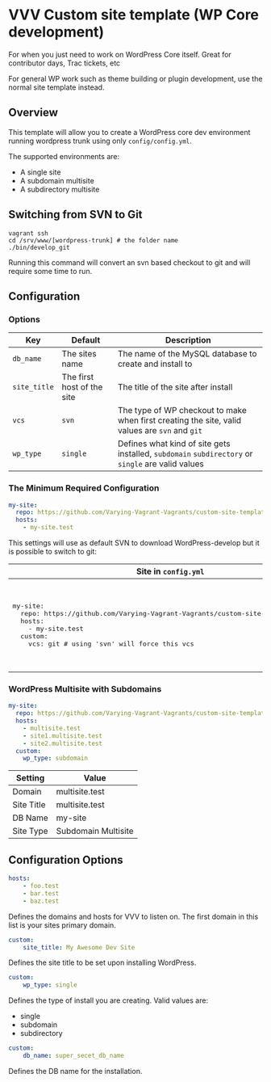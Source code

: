# VVV Custom site template (WP Core development)

For when you just need to work on WordPress Core itself. Great for contributor days, Trac tickets, etc

For general WP work such as theme building or plugin development, use the normal site template instead.

## Overview

This template will allow you to create a WordPress core dev environment running wordpress trunk using only `config/config.yml`.

The supported environments are:

- A single site
- A subdomain multisite
- A subdirectory multisite

## Switching from SVN to Git

```shell
vagrant ssh
cd /srv/www/[wordpress-trunk] # the folder name 
./bin/develop_git
```

Running this command will convert an svn based checkout to git and will require some time to run.

## Configuration

### Options

| Key         | Default                    | Description                                                                                       |
|-------------|----------------------------|---------------------------------------------------------------------------------------------------|
| `db_name`    | The sites name             | The name of the MySQL database to create and install to                                           |
| `site_title` | The first host of the site | The title of the site after install                                                               |
| `vcs`        | `svn`                      | The type of WP checkout to make when first creating the site, valid values are `svn` and `git`    |
| `wp_type`    | `single`                   | Defines what kind of site gets installed, `subdomain` `subdirectory` or `single` are valid values |

### The Minimum Required Configuration

```yaml
my-site:
  repo: https://github.com/Varying-Vagrant-Vagrants/custom-site-template-develop
  hosts:
    - my-site.test
```

This settings will use as default SVN to download WordPress-develop but it is possible to switch to git:

<table>
<thead>
  <tr>
    <th>Site in <code>config.yml</code></th>
    <th>Setting</th>
    <th>Value</th>
  </tr>
</thead>
<tbody>
  <tr>
    <td rowspan="4">
<pre lang="yaml">
my-site:
  repo: https://github.com/Varying-Vagrant-Vagrants/custom-site-template-develop
  hosts:
    - my-site.test
  custom:
    vcs: git # using 'svn' will force this vcs
</pre>
    </td>
    <td>Domain</td>
    <td>my-site.test</td>
  </tr>
  <tr>
    <td>Site Title</td>
    <td>my-site.test</td>
  </tr>
  <tr>
    <td>DB Name</td>
    <td>my-site</td>
  </tr>
  <tr>
    <td>Site Type</td>
    <td>Single</td>
  </tr>
</tbody>
</table>

### WordPress Multisite with Subdomains

```yaml
my-site:
  repo: https://github.com/Varying-Vagrant-Vagrants/custom-site-template-develop
  hosts:
    - multisite.test
    - site1.multisite.test
    - site2.multisite.test
  custom:
    wp_type: subdomain
```

| Setting    | Value               |
|------------|---------------------|
| Domain     | multisite.test      |
| Site Title | multisite.test      |
| DB Name    | my-site             |
| Site Type  | Subdomain Multisite |

## Configuration Options

```yaml
hosts:
    - foo.test
    - bar.test
    - baz.test
```

Defines the domains and hosts for VVV to listen on. The first domain in this list is your sites primary domain.

```yaml
custom:
    site_title: My Awesome Dev Site
```

Defines the site title to be set upon installing WordPress.

```yaml
custom:
    wp_type: single
```

Defines the type of install you are creating. Valid values are:

- single
- subdomain
- subdirectory

```yaml
custom:
    db_name: super_secet_db_name
```

Defines the DB name for the installation.

